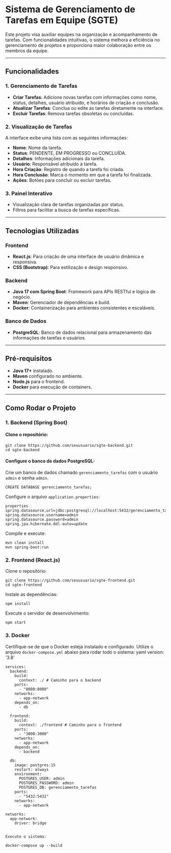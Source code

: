 
# Sistema de Gerenciamento de Tarefas em Equipe (SGTE)

Este projeto visa auxiliar equipes na organização e acompanhamento de tarefas. Com funcionalidades intuitivas, o sistema melhora a eficiência no gerenciamento de projetos e proporciona maior colaboração entre os membros da equipe.

---

## Funcionalidades

### **1. Gerenciamento de Tarefas**
- **Criar Tarefas**: Adicione novas tarefas com informações como nome, status, detalhes, usuário atribuído, e horários de criação e conclusão.
- **Atualizar Tarefas**: Conclua ou edite as tarefas diretamente na interface.
- **Excluir Tarefas**: Remova tarefas obsoletas ou concluídas.

### **2. Visualização de Tarefas**
A interface exibe uma lista com as seguintes informações:
- **Nome**: Nome da tarefa.
- **Status**: PENDENTE, EM PROGRESSO ou CONCLUÍDA.
- **Detalhes**: Informações adicionais da tarefa.
- **Usuário**: Responsável atribuído à tarefa.
- **Hora Criação**: Registro de quando a tarefa foi criada.
- **Hora Conclusão**: Marca o momento em que a tarefa foi finalizada.
- **Ações**: Botões para concluir ou excluir tarefas.

### **3. Painel Interativo**
- Visualização clara de tarefas organizadas por status.
- Filtros para facilitar a busca de tarefas específicas.

---

## Tecnologias Utilizadas

### **Frontend**
- **React.js**: Para criação de uma interface de usuário dinâmica e responsiva.
- **CSS (Bootstrap)**: Para estilização e design responsivo.

### **Backend**
- **Java 17 com Spring Boot**: Framework para APIs RESTful e lógica de negócio.
- **Maven**: Gerenciador de dependências e build.
- **Docker**: Containerização para ambientes consistentes e escaláveis.

### **Banco de Dados**
- **PostgreSQL**: Banco de dados relacional para armazenamento das informações de tarefas e usuários.

---

## Pré-requisitos

- **Java 17+** instalado.
- **Maven** configurado no ambiente.
- **Node.js** para o frontend.
- **Docker** para execução de containers.

---

## Como Rodar o Projeto

### **1. Backend (Spring Boot)**

#### Clone o repositório:

    git clone https://github.com/seuusuario/sgte-backend.git
    cd sgte-backend


#### Configure o banco de dados PostgreSQL:

Crie um banco de dados chamado `gerenciamento_tarefas` com o usuário `admin` e senha `admin`.

    CREATE DATABASE gerenciamento_tarefas;

Configure o arquivo `application.properties`:

    properties
    spring.datasource.url=jdbc:postgresql://localhost:5432/gerenciamento_tarefas
    spring.datasource.username=admin
    spring.datasource.password=admin
    spring.jpa.hibernate.ddl-auto=update
    

Compile e execute:

    mvn clean install
    mvn spring-boot:run
 

### 2. Frontend (React.js)
Clone o repositório:

    git clone https://github.com/seuusuario/sgte-frontend.git
    cd sgte-frontend
  

Instale as dependências:
 
    npm install
 

Execute o servidor de desenvolvimento:
  
    npm start


### 3. Docker
Certifique-se de que o Docker esteja instalado e configurado. Utilize o arquivo `docker-compose.yml` abaixo para rodar todo o sistema:
    yaml
    version: '3.8'
    
    services:
      backend:
        build:
          context: ./ # Caminho para o backend
        ports:
          - "8080:8080"
        networks:
          - app-network
        depends_on:
          - db
    
      frontend:
        build:
          context: ./frontend # Caminho para o frontend
        ports:
          - "3000:3000"
        networks:
          - app-network
        depends_on:
          - backend
    
      db:
        image: postgres:15
        restart: always
        environment:
          POSTGRES_USER: admin
          POSTGRES_PASSWORD: admin
          POSTGRES_DB: gerenciamento_tarefas
        ports:
          - "5432:5432"
        networks:
          - app-network
    
    networks:
      app-network:
        driver: bridge
 
    
    Execute o sistema:
    
    docker-compose up --build
  
